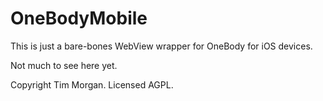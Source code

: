 # OneBodyMobile

This is just a bare-bones WebView wrapper for OneBody for iOS devices.

Not much to see here yet.

Copyright Tim Morgan. Licensed AGPL.
